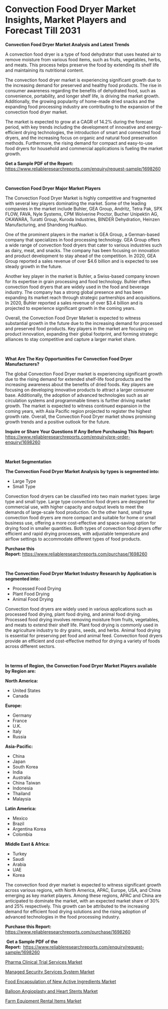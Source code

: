 <p><h1>Convection Food Dryer Market Insights, Market Players and Forecast Till 2031</h1></p><p><strong>Convection Food Dryer Market Analysis and Latest Trends</strong></p>
<p><p>A convection food dryer is a type of food dehydrator that uses heated air to remove moisture from various food items, such as fruits, vegetables, herbs, and meats. This process helps preserve the food by extending its shelf life and maintaining its nutritional content.</p><p>The convection food dryer market is experiencing significant growth due to the increasing demand for preserved and healthy food products. The rise in consumer awareness regarding the benefits of dehydrated food, such as convenience, portability, and longer shelf life, is driving the market growth. Additionally, the growing popularity of home-made dried snacks and the expanding food processing industry are contributing to the expansion of the convection food dryer market.</p><p>The market is expected to grow at a CAGR of 14.2% during the forecast period, with key trends including the development of innovative and energy-efficient drying technologies, the introduction of smart and connected food dryers, and the increasing focus on organic and natural food preservation methods. Furthermore, the rising demand for compact and easy-to-use food dryers for household and commercial applications is fueling the market growth.</p></p>
<p><strong>Get a Sample PDF of the Report:&nbsp;</strong> <a href="https://www.reliableresearchreports.com/enquiry/request-sample/1698260">https://www.reliableresearchreports.com/enquiry/request-sample/1698260</a></p>
<p>&nbsp;</p>
<p><strong>Convection Food Dryer Major Market Players</strong></p>
<p><p>The Convection Food Dryer Market is highly competitive and fragmented with several key players dominating the market. Some of the leading companies in the market include Buhler, GEA Group, Andritz, Tetra Pak, SPX FLOW, FAVA, Nyle Systems, CPM Wolverine Proctor, Bucher Unipektin AG, OKAWARA, Turatti Group, Kuroda Industries, BINDER Dehydration, Heinzen Manufacturing, and Shandong HuaNuo.</p><p>One of the prominent players in the market is GEA Group, a German-based company that specializes in food processing technology. GEA Group offers a wide range of convection food dryers that cater to various industries such as dairy, meat, and snacks. The company has been focusing on innovation and product development to stay ahead of the competition. In 2020, GEA Group reported a sales revenue of over $4.6 billion and is expected to see steady growth in the future.</p><p>Another key player in the market is Buhler, a Swiss-based company known for its expertise in grain processing and food technology. Buhler offers convection food dryers that are widely used in the food and beverage industry. The company has a strong global presence and has been expanding its market reach through strategic partnerships and acquisitions. In 2020, Buhler reported a sales revenue of over $3.4 billion and is projected to experience significant growth in the coming years.</p><p>Overall, the Convection Food Dryer Market is expected to witness substantial growth in the future due to the increasing demand for processed and preserved food products. Key players in the market are focusing on product innovation, expanding their global footprint, and forming strategic alliances to stay competitive and capture a larger market share.</p></p>
<p>&nbsp;</p>
<p><strong>What Are The Key Opportunities For Convection Food Dryer Manufacturers?</strong></p>
<p><p>The global Convection Food Dryer market is experiencing significant growth due to the rising demand for extended shelf-life food products and the increasing awareness about the benefits of dried foods. Key players are focusing on developing innovative products to attract a larger consumer base. Additionally, the adoption of advanced technologies such as air circulation systems and programmable timers is further driving market growth. The market is expected to witness continued expansion in the coming years, with Asia Pacific region projected to register the highest growth rate. Overall, the Convection Food Dryer market shows promising growth trends and a positive outlook for the future.</p></p>
<p><strong>Inquire or Share Your Questions If Any Before Purchasing This Report:</strong> <a href="https://www.reliableresearchreports.com/enquiry/pre-order-enquiry/1698260">https://www.reliableresearchreports.com/enquiry/pre-order-enquiry/1698260</a></p>
<p>&nbsp;</p>
<p><strong>Market Segmentation</strong></p>
<p><strong>The Convection Food Dryer Market Analysis by types is segmented into:</strong></p>
<p><ul><li>Large Type</li><li>Small Type</li></ul></p>
<p><p>Convection food dryers can be classified into two main market types: large type and small type. Large type convection food dryers are designed for commercial use, with higher capacity and output levels to meet the demands of large-scale food production. On the other hand, small type convection food dryers are more compact and suitable for home or small business use, offering a more cost-effective and space-saving option for drying food in smaller quantities. Both types of convection food dryers offer efficient and rapid drying processes, with adjustable temperature and airflow settings to accommodate different types of food products.</p></p>
<p><strong>Purchase this Report:&nbsp;</strong><a href="https://www.reliableresearchreports.com/purchase/1698260">https://www.reliableresearchreports.com/purchase/1698260</a></p>
<p>&nbsp;</p>
<p><strong>The Convection Food Dryer Market Industry Research by Application is segmented into:</strong></p>
<p><ul><li>Processed Food Drying</li><li>Plant Food Drying</li><li>Animal Food Drying</li></ul></p>
<p><p>Convection food dryers are widely used in various applications such as processed food drying, plant food drying, and animal food drying. Processed food drying involves removing moisture from fruits, vegetables, and meats to extend their shelf life. Plant food drying is commonly used in the agriculture industry to dry grains, seeds, and herbs. Animal food drying is essential for preserving pet food and animal feed. Convection food dryers provide an efficient and cost-effective method for drying a variety of foods across different sectors.</p></p>
<p>&nbsp;</p>
<p><strong>In terms of Region, the Convection Food Dryer Market Players available by Region are:</strong></p>
<p>
    <p> <strong> North America: </strong>
        <ul>
            <li>United States</li>
            <li>Canada</li>
        </ul>
        </p> 
    <p> <strong> Europe: </strong>
        <ul>
            <li>Germany</li>
            <li>France</li>
            <li>U.K.</li>
            <li>Italy</li>
            <li>Russia</li>
        </ul>
        </p> 
    <p> <strong> Asia-Pacific: </strong>
        <ul>
            <li>China</li>
            <li>Japan</li>
            <li>South Korea</li>
            <li>India</li>
            <li>Australia</li>
            <li>China Taiwan</li>
            <li>Indonesia</li>
            <li>Thailand</li>
            <li>Malaysia</li>
        </ul>
        </p> 
    <p> <strong> Latin America: </strong>
        <ul>
            <li>Mexico</li>
            <li>Brazil</li>
            <li>Argentina Korea</li>
            <li>Colombia</li>
        </ul>
        </p> 
    <p> <strong> Middle East & Africa: </strong>
        <ul>
            <li>Turkey</li>
            <li>Saudi</li>
            <li>Arabia</li>
            <li>UAE</li>
            <li>Korea</li>
        </ul>
    </p>
    </p>
<p><p>The convection food dryer market is expected to witness significant growth across various regions, with North America, APAC, Europe, USA, and China emerging as key market players. Among these regions, APAC and China are anticipated to dominate the market, with an expected market share of 30% and 25% respectively. This growth can be attributed to the increasing demand for efficient food drying solutions and the rising adoption of advanced technologies in the food processing industry.</p></p>
<p><strong>Purchase this Report: </strong><a href="https://www.reliableresearchreports.com/purchase/1698260">https://www.reliableresearchreports.com/purchase/1698260</a></p>
<p>&nbsp;<strong>Get a Sample PDF of the Report:&nbsp;&nbsp;</strong><a href="https://www.reliableresearchreports.com/enquiry/request-sample/1698260">https://www.reliableresearchreports.com/enquiry/request-sample/1698260</a></p>
<p><strong></strong></p>
<p><p><a href="https://medium.com/@judithhoffman05/pharma-clinical-trial-services-market-research-report-its-history-and-forecast-2024-to-2031-43633a68aa5b">Pharma Clinical Trial Services Market</a></p><p><a href="https://medium.com/@judithhoffman05/managed-security-services-system-market-analysis-its-cagr-market-segmentation-and-global-industry-eff102cedc44">Managed Security Services System Market</a></p><p><a href="https://medium.com/@judithhoffman05/food-encapsulation-of-new-active-ingredients-market-trends-forecast-and-competitive-analysis-to-d2e3aabfb512">Food Encapsulation of New Active Ingredients Market</a></p><p><a href="https://medium.com/@judithhoffman05/balloon-angioplasty-and-heart-stents-market-size-cagr-trends-2024-2030-b0601481557c">Balloon Angioplasty and Heart Stents Market</a></p><p><a href="https://medium.com/@judithhoffman05/farm-equipment-rental-items-market-competitive-analysis-market-trends-and-forecast-to-2031-2ff38a2720b8">Farm Equipment Rental Items Market</a></p></p>
